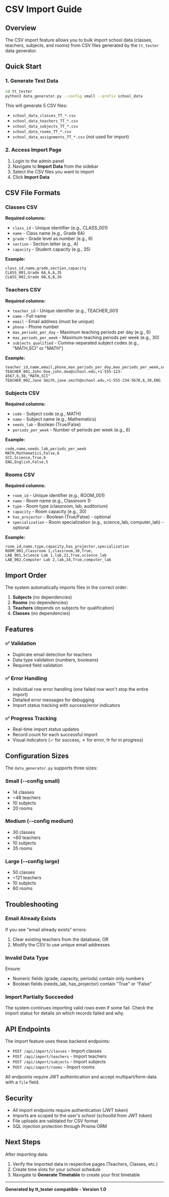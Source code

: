 # CSV Import Guide

## Overview
The CSV import feature allows you to bulk import school data (classes, teachers, subjects, and rooms) from CSV files generated by the `tt_tester` data generator.

## Quick Start

### 1. Generate Test Data
```bash
cd tt_tester
python3 data_generator.py --config small --prefix school_data
```

This will generate 5 CSV files:
- `school_data_classes_TT_*.csv`
- `school_data_teachers_TT_*.csv`
- `school_data_subjects_TT_*.csv`
- `school_data_rooms_TT_*.csv`
- `school_data_assignments_TT_*.csv` (not used for import)

### 2. Access Import Page
1. Login to the admin panel
2. Navigate to **Import Data** from the sidebar
3. Select the CSV files you want to import
4. Click **Import Data**

## CSV File Formats

### Classes CSV
**Required columns:**
- `class_id` - Unique identifier (e.g., CLASS_001)
- `name` - Class name (e.g., Grade 6A)
- `grade` - Grade level as number (e.g., 6)
- `section` - Section letter (e.g., A)
- `capacity` - Student capacity (e.g., 35)

**Example:**
```csv
class_id,name,grade,section,capacity
CLASS_001,Grade 6A,6,A,35
CLASS_002,Grade 6B,6,B,26
```

### Teachers CSV
**Required columns:**
- `teacher_id` - Unique identifier (e.g., TEACHER_001)
- `name` - Full name
- `email` - Email address (must be unique)
- `phone` - Phone number
- `max_periods_per_day` - Maximum teaching periods per day (e.g., 6)
- `max_periods_per_week` - Maximum teaching periods per week (e.g., 30)
- `subjects_qualified` - Comma-separated subject codes (e.g., "MATH,SCI" or "MATH")

**Example:**
```csv
teacher_id,name,email,phone,max_periods_per_day,max_periods_per_week,subjects_qualified
TEACHER_001,John Doe,john.doe@school.edu,+1-555-123-4567,6,30,"MATH,SCI"
TEACHER_002,Jane Smith,jane.smith@school.edu,+1-555-234-5678,6,30,ENG
```

### Subjects CSV
**Required columns:**
- `code` - Subject code (e.g., MATH)
- `name` - Subject name (e.g., Mathematics)
- `needs_lab` - Boolean (True/False)
- `periods_per_week` - Number of periods per week (e.g., 6)

**Example:**
```csv
code,name,needs_lab,periods_per_week
MATH,Mathematics,False,6
SCI,Science,True,6
ENG,English,False,5
```

### Rooms CSV
**Required columns:**
- `room_id` - Unique identifier (e.g., ROOM_001)
- `name` - Room name (e.g., Classroom 1)
- `type` - Room type (classroom, lab, auditorium)
- `capacity` - Room capacity (e.g., 30)
- `has_projector` - Boolean (True/False) - optional
- `specialization` - Room specialization (e.g., science_lab, computer_lab) - optional

**Example:**
```csv
room_id,name,type,capacity,has_projector,specialization
ROOM_001,Classroom 1,classroom,30,True,
LAB_001,Science Lab 1,lab,21,True,science_lab
LAB_002,Computer Lab 2,lab,34,True,computer_lab
```

## Import Order

The system automatically imports files in the correct order:
1. **Subjects** (no dependencies)
2. **Rooms** (no dependencies)
3. **Teachers** (depends on subjects for qualification)
4. **Classes** (no dependencies)

## Features

### ✅ Validation
- Duplicate email detection for teachers
- Data type validation (numbers, booleans)
- Required field validation

### ✅ Error Handling
- Individual row error handling (one failed row won't stop the entire import)
- Detailed error messages for debugging
- Import status tracking with success/error indicators

### ✅ Progress Tracking
- Real-time import status updates
- Record count for each successful import
- Visual indicators (✓ for success, ✗ for error, ⟳ for in progress)

## Configuration Sizes

The `data_generator.py` supports three sizes:

### Small (--config small)
- 14 classes
- ~48 teachers
- 10 subjects
- 20 rooms

### Medium (--config medium)
- 30 classes
- ~60 teachers
- 10 subjects
- 35 rooms

### Large (--config large)
- 50 classes
- ~121 teachers
- 10 subjects
- 60 rooms

## Troubleshooting

### Email Already Exists
If you see "email already exists" errors:
1. Clear existing teachers from the database, OR
2. Modify the CSV to use unique email addresses

### Invalid Data Type
Ensure:
- Numeric fields (grade, capacity, periods) contain only numbers
- Boolean fields (needs_lab, has_projector) contain "True" or "False"

### Import Partially Succeeded
The system continues importing valid rows even if some fail. Check the import status for details on which records failed and why.

## API Endpoints

The import feature uses these backend endpoints:
- `POST /api/import/classes` - Import classes
- `POST /api/import/teachers` - Import teachers
- `POST /api/import/subjects` - Import subjects
- `POST /api/import/rooms` - Import rooms

All endpoints require JWT authentication and accept multipart/form-data with a `file` field.

## Security

- All import endpoints require authentication (JWT token)
- Imports are scoped to the user's school (schoolId from JWT token)
- File uploads are validated for CSV format
- SQL injection protection through Prisma ORM

## Next Steps

After importing data:
1. Verify the imported data in respective pages (Teachers, Classes, etc.)
2. Create time slots for your school schedule
3. Navigate to **Generate Timetable** to create your first timetable

---

**Generated by tt_tester compatible - Version 1.0**
